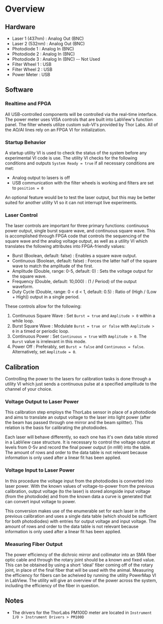 # Overview #
## Hardware ##

* Laser 1 (437nm) : Analog Out (BNC)
* Laser 2 (532nm) : Analog Out (BNC)
* Photodiode 1 : Analog In (BNC)
* Photodiode 2 : Analog In (BNC)
* Photodiode 3 : Analog In (BNC) -- Not Used
* Filter Wheel 1 : USB
* Filter Wheel 2 : USB
* Power Meter : USB

## Software ##
### Realtime and FPGA ###
All USB-controlled components will be controlled via the real-time interface. The power meter uses VISA controls that are built into LabView's function panel. The filter wheels utilize custom sub-VI's provided by Thor Labs. All of the AO/AI lines rely on an FPGA VI for initialization.

### Startup Behavior ###
A startup utility VI is used to check the status of the system before any experimental VI code is use. The utility VI checks for the following conditions and outputs `System Ready = true` if all necessary conditions are met:

* Analog output to lasers is off
* USB communication with the filter wheels is working and filters are set to `position = 0`

An optional feature would be to test the laser output, but this may be better suited for another utility VI so it can not interrupt live experiments.

### Laser Control ###
The laser controls are important for three primary functions: continuous power output, single burst square wave, and continuous square wave. This is accomplished through FPGA code that controls the sequencing of the square wave and the analog voltage output, as well as a utility VI which translates the following attributes into FPGA-friendly values:
 
* Burst (Boolean, default: false) : Enables a square wave output.
* Continuous (Boolean, default: false) : Forces the latter half of the square wave to match the amplitude of the first.
* Amplitude (Double, range: 0-5, default: 0) : Sets the voltage output for the square wave.
* Frequency (Double, default: 10,000) : (1 / Period) of the output waveform.
* Duty Cycle (Double, range: 0 < d < 1, default: 0.5) : Ratio of (High / (Low + High)) output in a single period.

These controls allow for the following:

1. Continuous Square Wave : Set `Burst = true` and `Amplitude > 0` within a while loop.
2. Burst Square Wave : Modulate `Burst = true or false` with `Amplitude > 0` in a timed or periodic loop.
3. Continuous Power : Set `Continuous = true` with `Amplitude > 0`. The `Burst` value is irrelevant in this mode.
4. Power Off : Preferably, set `Burst = false` and `Continuous = false`. Alternatively, set `Amplitude = 0`.

## Calibration ##
Controlling the power to the lasers for calibration tasks is done through a utility VI which just sends a continuous pulse at a specified amplitude to the channel of your choice. 

### Voltage Output to Laser Power ###
This calibration step employs the ThorLabs sensor in place of a photodiode and aims to translate an output voltage to the laser into light power (after the beam has passed through one mirror and the beam splitter). This relation is the basis for calibrating the photodiodes.

Each laser will behave differently, so each one has it's own data table stored in a LabView case structure. It is necessary to control the voltage output at levels from 0-5v and record the final power output (in mW) into the table. The amount of rows and order to the data table is not relevant because information is only used after a linear fit has been applied.

### Voltage Input to Laser Power ###
In this procedure the voltage input from the photodiodes is converted into laser power. With the known values of voltage-to-power from the previous calibration, output voltage (to the laser) is stored alongside input voltage (from the photodiode) and from the known data a curve is generated that can convert input voltage to power.

This conversion makes use of the enumerable set for each laser in the previous calibration and uses a single data table (which should be sufficient for both photodiodes) with entries for output voltage and input voltage. The amount of rows and order to the data table is not relevant because information is only used after a linear fit has been applied.

### Measuring Fiber Output ###
The power efficiency of the dichroic mirror and collimator into an SMA fiber optic cable and through the rotary joint should be a known and fixed value. This can be obtained by using a short 'ideal' fiber coming off of the rotary joint, in place of the final fiber that will be used with the animal. Measuring the efficiency for fibers can be acheived by running the utility PowerMap VI in LabView. The utility will give an overview of the power across the system, including the efficiency of the fiber in question.

## Notes ##
* The drivers for the ThorLabs PM100D meter are located in `Instrument I/O > Instrument Drivers > PM100D`